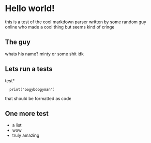 
# Hello world!
this is a test of the cool markdown parser written by
some random guy online who made a cool thing but seems kind
of cringe

## The guy
whats his name? minty or some shit idk

## Lets run a tests
test*
```
  print("oogyboogyman")
```

that should be formatted as code

## One more test
- a list
- wow
- truly amazing
